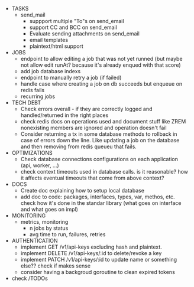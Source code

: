 - TASKS
    - send_mail
        - suppport multiple "To"s on send_email
        - support CC and BCC on send_email
        - Evaluate sending attachments on send_email
        - email templates
        - plaintext/html support
- JOBS
    - endpoint to allow editing a job that was not yet runned (but maybe not allow edit runAt? because it's already enqued with that score)
    - add job database indexs
    - endpoint to manually retry a job (if failed)
    - handle case where creating a job on db succeeds but enqueue on redis fails
    - recurring jobs
- TECH DEBT
    - Check errors overall - if they are correctly logged and handled/returned in the right places
    - check redis docs on operations used and document stuff like ZREM nonexisting members are ignored and operation doesn't fail
    - Consider returning a tx in some database methods to rollback in case of errors down the line. Like updating a job on the database and then removing from redis queueu that fails.
- OPTIMIZATIONS
    - Check database connections configurations on each application (api, worker, ...)
    - check context timeouts used in database calls. is it reasonable? how it affects eventual timeouts that come from above context?
- DOCS
    - Create doc explaining how to setup local database
    - add doc to code: packages, interfaces, types, var, methos, etc. check how it's done in the standar library (what goes on interface and what goes on impl)
- MONITORING
    - metrics, monitoring
        - n jobs by status
        - avg time to run, failures, retries
- AUTHENTICATION
    - implement GET /v1/api-keys excluding hash and plaintext. 
    - implement DELETE /v1/api-keys/:id	to delete/revoke a key
    - implement PATCH /v1/api-keys/:id	to update name or something else?? check if makes sense
    - consider having a backgroud goroutine to clean expired tokens
- check /TODOs